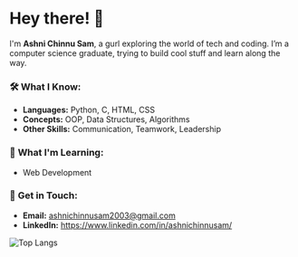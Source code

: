 # Hey there! 👋

I'm **Ashni Chinnu Sam**, a gurl exploring the world of tech and coding. I’m a computer science graduate, trying to build cool stuff and learn along the way. 

### 🛠️ **What I Know:**
- **Languages:** Python, C, HTML, CSS
- **Concepts:** OOP, Data Structures, Algorithms
- **Other Skills:** Communication, Teamwork, Leadership

### 🌱 **What I'm Learning:**
- Web Development


### 📩 **Get in Touch:**
- **Email:** ashnichinnusam2003@gmail.com
- **LinkedIn:** https://www.linkedin.com/in/ashnichinnusam/

![Top Langs](https://github-readme-stats.vercel.app/api/top-langs/?username=ashnichinnusam&layout=compact&theme=dark&show_icons=true)


